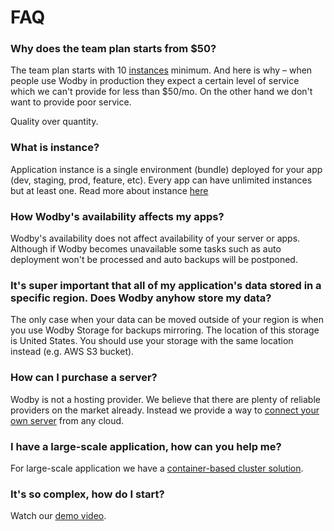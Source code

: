 # FAQ

<span id="team-plan"></span>
### Why does the team plan starts from $50?

The team plan starts with 10 [instances](../apps/instances.md) minimum. And here is why – when people use Wodby in production they expect a certain level of service which we can't provide for less than $50/mo. On the other hand we don't want to provide poor service.

Quality over quantity.

### What is instance?

Application instance is a single environment (bundle) deployed for your app (dev, staging, prod, feature, etc). Every app can have unlimited instances but at least one. Read more about instance [here](../apps/instances.md)

### How Wodby's availability affects my apps?

Wodby's availability does not affect availability of your server or apps. Although if Wodby becomes unavailable some tasks such as auto deployment won't be processed and auto backups will be postponed.   

### It's super important that all of my application's data stored in a specific region. Does Wodby anyhow store my data? 

The only case when your data can be moved outside of your region is when you use Wodby Storage for backups mirroring. The location of this storage is United States. You should use your storage with the same location instead (e.g. AWS S3 bucket).

### How can I purchase a server?

Wodby is not a hosting provider. We believe that there are plenty of reliable providers on the market already. Instead we provide a way to [connect your own server](../servers/connect/README.md) from any cloud. 

### I have a large-scale application, how can you help me?

For large-scale application we have a [container-based cluster solution](../cluster/README.md).

### It's so complex, how do I start?

Watch our <a href="https://www.youtube.com/watch?v=PMqjcU4cMPM" target="_blank">demo video</a>.

